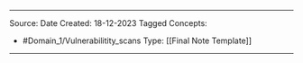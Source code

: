- - -
Source:
Date Created:  18-12-2023
Tagged Concepts:
- #Domain_1/Vulnerabilitity_scans 
Type: [[Final Note Template]]
- - - 
